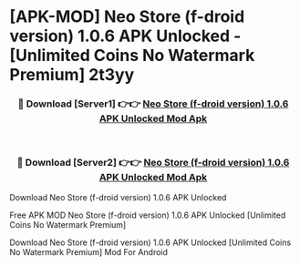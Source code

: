 # [APK-MOD] Neo Store (f-droid version) 1.0.6 APK Unlocked - [Unlimited Coins No Watermark Premium] 2t3yy



<div align="center">
<h3>🔴 Download [Server1] 👉👉 <a href="https://momento.my/?title=Neo_Store_(f-droid_version)_1.0.6_APK_Unlocked">Neo Store (f-droid version) 1.0.6 APK Unlocked Mod Apk</a></h3><br>

<h3>🔴 Download [Server2] 👉👉 <a href="https://momento.my/?title=Neo_Store_(f-droid_version)_1.0.6_APK_Unlocked">Neo Store (f-droid version) 1.0.6 APK Unlocked Mod Apk</a></h3>
</div>



Download Neo Store (f-droid version) 1.0.6 APK Unlocked 

Free APK MOD Neo Store (f-droid version) 1.0.6 APK Unlocked [Unlimited Coins No Watermark Premium]

Download Neo Store (f-droid version) 1.0.6 APK Unlocked [Unlimited Coins No Watermark Premium] Mod For Android
